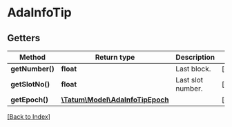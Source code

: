 # AdaInfoTip

## Getters

Method | Return type | Description | Notes
------------ | ------------- | ------------- | -------------
**getNumber()** | **float** | Last block. | [optional]
**getSlotNo()** | **float** | Last slot number. | [optional]
**getEpoch()** | [**\Tatum\Model\AdaInfoTipEpoch**](AdaInfoTipEpoch.md) |  | [optional]

[[Back to Index]](../index.md)
